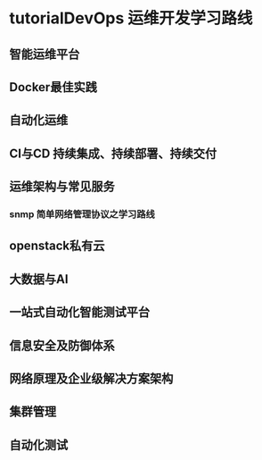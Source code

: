 # tutorialDevOps 运维开发学习路线



## 智能运维平台






## Docker最佳实践




## 自动化运维



## CI与CD 持续集成、持续部署、持续交付


## 运维架构与常见服务



### snmp 简单网络管理协议之学习路线





## openstack私有云




## 大数据与AI


## 一站式自动化智能测试平台


## 信息安全及防御体系





##  网络原理及企业级解决方案架构





## 集群管理






## 自动化测试




